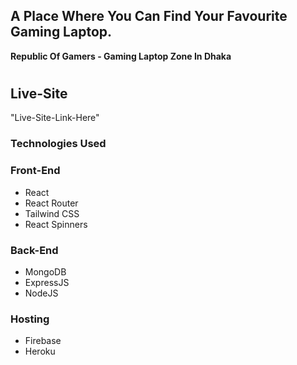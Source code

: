 ## A Place Where You Can Find Your Favourite Gaming Laptop.

**Republic Of Gamers - Gaming Laptop Zone In Dhaka**

#

## Live-Site

"Live-Site-Link-Here"

### Technologies Used

### Front-End

- React <br>
- React Router <br>
- Tailwind CSS <br>
- React Spinners <br>

### Back-End

- MongoDB <br>
- ExpressJS <br>
- NodeJS <br>

### Hosting

- Firebase <br>
- Heroku
